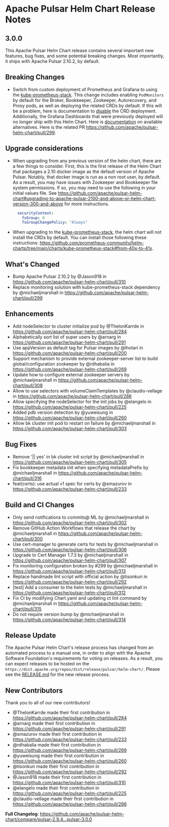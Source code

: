 <!--

    Licensed to the Apache Software Foundation (ASF) under one
    or more contributor license agreements.  See the NOTICE file
    distributed with this work for additional information
    regarding copyright ownership.  The ASF licenses this file
    to you under the Apache License, Version 2.0 (the
    "License"); you may not use this file except in compliance
    with the License.  You may obtain a copy of the License at

      http://www.apache.org/licenses/LICENSE-2.0

    Unless required by applicable law or agreed to in writing,
    software distributed under the License is distributed on an
    "AS IS" BASIS, WITHOUT WARRANTIES OR CONDITIONS OF ANY
    KIND, either express or implied.  See the License for the
    specific language governing permissions and limitations
    under the License.

-->
# Apache Pulsar Helm Chart Release Notes

## 3.0.0

This Apache Pulsar Helm Chart release contains several important new features, bug fixes, and some potential breaking changes. Most importantly, it ships with Apache Pulsar 2.10.2, by default.

## Breaking Changes

* Switch from custom deployment of Prometheus and Grafana to using the [kube-prometheus-stack](https://github.com/prometheus-community/helm-charts). This change includes enabling `PodMonitors` by default for the Broker, Bookkeeper, Zookeeper, Autorecovery, and Proxy pods, as well as deploying the related CRDs by default. If this will be a problem, here is documentation to [disable](https://github.com/apache/pulsar-helm-chart#disabling-kube-prometheus-stack-crds) the CRD deployment. Additionally, the Grafana Dashboards that were previously deployed will no longer ship with this Helm Chart. Here is [documentation](https://github.com/apache/pulsar-helm-chart#grafana-dashboards) on available alternatives. Here is the related PR https://github.com/apache/pulsar-helm-chart/pull/299.

## Upgrade considerations

* When upgrading from any previous version of the helm chart, there are a few things to consider. First, this is the first release of the Helm Chart that packages a 2.10 docker image as the default version of Apache Pulsar. Notably, that docker image is run as a non root user, by default. As a result, you may have issues with Zookeeper and Bookkeeper file system permissions. If so, you may need to use the following in your initial values file. See https://github.com/apache/pulsar-helm-chart#upgrading-to-apache-pulsar-2100-and-above-or-helm-chart-version-300-and-above for more instructions.
    ```yaml
      securityContext:
        fsGroup: 0
        fsGroupChangePolicy: "Always"
    ```
* When upgrading to the [kube-prometheus-stack](https://github.com/prometheus-community/helm-charts), the helm chart will not install the CRDs by default. You can install those following these instructions: https://github.com/prometheus-community/helm-charts/tree/main/charts/kube-prometheus-stack#from-40x-to-41x.

## What's Changed
* Bump Apache Pulsar 2.10.2 by @Jason918 in https://github.com/apache/pulsar-helm-chart/pull/310
* Replace monitoring solution with kube-prometheus-stack dependency by @michaeljmarshall in https://github.com/apache/pulsar-helm-chart/pull/299

## Enhancements
* Add nodeSelector to cluster initialize pod by @ThelonKarrde in https://github.com/apache/pulsar-helm-chart/pull/284
* Alphabetically sort list of super users by @arnarg in https://github.com/apache/pulsar-helm-chart/pull/291
* Use appVersion as default tag for Pulsar images by @lhotari in https://github.com/apache/pulsar-helm-chart/pull/200
* Support mechanism to provide external zookeeper-server list to build global/configuration zookeeper by @rdhabalia in https://github.com/apache/pulsar-helm-chart/pull/269
* Update how to configure external zookeeper servers by @michaeljmarshall in https://github.com/apache/pulsar-helm-chart/pull/308
* Allow to use selectors with volumeClaimTemplates by @claudio-vellage in https://github.com/apache/pulsar-helm-chart/pull/286
* Allow specifying the nodeSelector for the init jobs by @elangelo in https://github.com/apache/pulsar-helm-chart/pull/225
* Added pdb version detection by @yuweisung in https://github.com/apache/pulsar-helm-chart/pull/260
* Allow bk cluster init pod to restart on failure by @michaeljmarshall in https://github.com/apache/pulsar-helm-chart/pull/303

## Bug Fixes
* Remove '|| yes' in bk cluster init script by @michaeljmarshall in https://github.com/apache/pulsar-helm-chart/pull/305
* Fix bookkeeper metadata init when specifying metadataPrefix by @michaeljmarshall in https://github.com/apache/pulsar-helm-chart/pull/316
* feat(certs): use actual v1 spec for certs by @smazurov in https://github.com/apache/pulsar-helm-chart/pull/233

## Build and CI Changes
* Only send notifications to commits@ ML by @michaeljmarshall in https://github.com/apache/pulsar-helm-chart/pull/302
* Remove GitHub Action Workflows that release the chart by @michaeljmarshall in https://github.com/apache/pulsar-helm-chart/pull/300
* Use cert-manager to generate certs for tests by @michaeljmarshall in https://github.com/apache/pulsar-helm-chart/pull/306
* Upgrade to Cert Manager 1.7.3 by @michaeljmarshall in https://github.com/apache/pulsar-helm-chart/pull/307
* Fix monitoring configuration broken by #299 by @michaeljmarshall in https://github.com/apache/pulsar-helm-chart/pull/313
* Replace handmade lint script with official action  by @tisonkun in https://github.com/apache/pulsar-helm-chart/pull/292
* [test] Add a consumer to the helm tests by @michaeljmarshall in https://github.com/apache/pulsar-helm-chart/pull/312
* Fix CI by modifying Chart.yaml and updating ct lint command by @michaeljmarshall in https://github.com/apache/pulsar-helm-chart/pull/315
* Do not require version bump by @michaeljmarshall in https://github.com/apache/pulsar-helm-chart/pull/314


## Release Update

The Apache Pulsar Helm Chart's release process has changed from an automated process to a manual one, in order to align with the Apache Software Foundation's requirements for voting on releases. As a result, you can expect releases to be hosted on the `https://dist.apache.org/repos/dist/release/pulsar/helm-chart/`. Please see the [RELEASE.md](./RELEASE.md) for the new release process.

## New Contributors
Thank you to all of our new contributors!

* @ThelonKarrde made their first contribution in https://github.com/apache/pulsar-helm-chart/pull/284
* @arnarg made their first contribution in https://github.com/apache/pulsar-helm-chart/pull/291
* @smazurov made their first contribution in https://github.com/apache/pulsar-helm-chart/pull/233
* @rdhabalia made their first contribution in https://github.com/apache/pulsar-helm-chart/pull/269
* @yuweisung made their first contribution in https://github.com/apache/pulsar-helm-chart/pull/260
* @tisonkun made their first contribution in https://github.com/apache/pulsar-helm-chart/pull/292
* @Jason918 made their first contribution in https://github.com/apache/pulsar-helm-chart/pull/310
* @elangelo made their first contribution in https://github.com/apache/pulsar-helm-chart/pull/225
* @claudio-vellage made their first contribution in https://github.com/apache/pulsar-helm-chart/pull/286

**Full Changelog**: https://github.com/apache/pulsar-helm-chart/compare/pulsar-2.9.4...pulsar-3.0.0